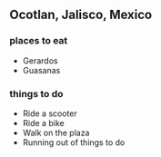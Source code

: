 ## Ocotlan, Jalisco, Mexico
### places to eat
- Gerardos
- Guasanas

### things to do
- Ride a scooter
- Ride a bike
- Walk on the plaza
- Running out of things to do
